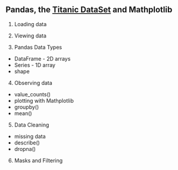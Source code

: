 ## Pandas, the [Titanic DataSet](https://www.kaggle.com/c/titanic) and Mathplotlib  
  
1. Loading data  
  
2. Viewing data  
  
3. Pandas Data Types
  * DataFrame - 2D arrays  
  * Series - 1D array  
  * shape  
  
4. Observing data   
  * value_counts()  
  * plotting with Mathplotlib  
  * groupby()   
  * mean()    
  
5. Data Cleaning  
  * missing data  
  * describe()  
  * dropna()  
  
6. Masks and Filtering  